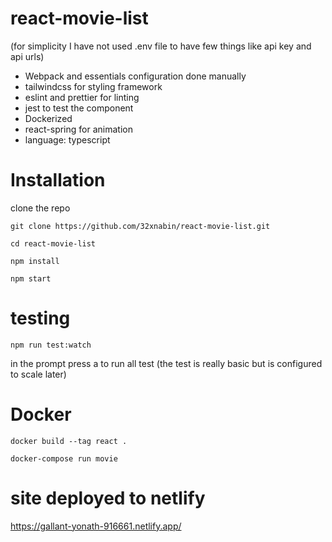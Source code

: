 # react-movie-list
(for simplicity I have not used .env file to have few things like api key and api urls)
- Webpack and essentials configuration done manually
- tailwindcss for styling framework
- eslint and prettier for linting
- jest to test the component
- Dockerized
- react-spring for animation
- language: typescript

# Installation

clone the repo
```
git clone https://github.com/32xnabin/react-movie-list.git
```
```
cd react-movie-list
```
```
npm install
```
```
npm start
```

# testing
```
npm run test:watch
```
in the prompt press a to run all test
(the test is really basic but is configured to scale later)
# Docker
```
docker build --tag react .
```
```
docker-compose run movie
```
# site deployed to netlify

https://gallant-yonath-916661.netlify.app/



